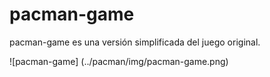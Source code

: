 # pacman-game

pacman-game es una versión simplificada del juego original.

![pacman-game] (../pacman/img/pacman-game.png)
